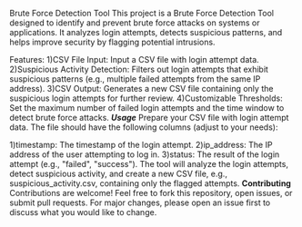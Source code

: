 Brute Force Detection Tool
This project is a Brute Force Detection Tool designed to identify and prevent brute force attacks on systems or applications. It analyzes login attempts, detects suspicious patterns, and helps improve security by flagging potential intrusions.

Features:
1)CSV File Input: Input a CSV file with login attempt data.
2)Suspicious Activity Detection: Filters out login attempts that exhibit suspicious patterns (e.g., multiple failed attempts from the same IP address).
3)CSV Output: Generates a new CSV file containing only the suspicious login attempts for further review.
4)Customizable Thresholds: Set the maximum number of failed login attempts and the time window to detect brute force attacks.
***Usage***
Prepare your CSV file with login attempt data. The file should have the following columns (adjust to your needs):

1)timestamp: The timestamp of the login attempt.
2)ip_address: The IP address of the user attempting to log in.
3)status: The result of the login attempt (e.g., "failed", "success").
The tool will analyze the login attempts, detect suspicious activity, and create a new CSV file, e.g., suspicious_activity.csv, containing only the flagged attempts.
****Contributing****
Contributions are welcome! Feel free to fork this repository, open issues, or submit pull requests. For major changes, please open an issue first to discuss what you would like to change.
